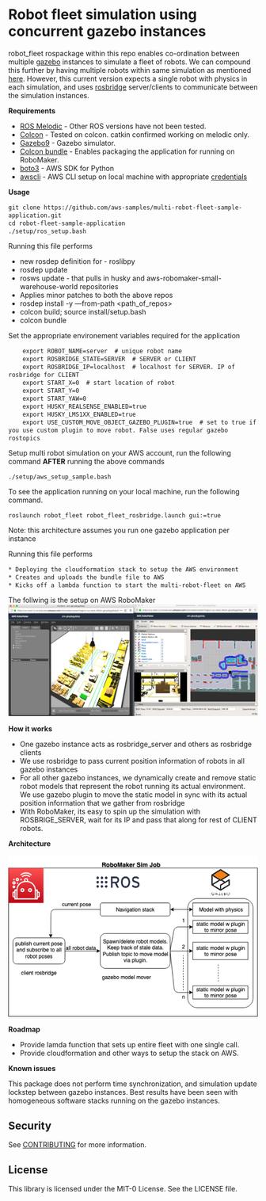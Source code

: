 # Robot fleet simulation using concurrent gazebo instances

robot_fleet rospackage within this repo enables co-ordination between multiple [gazebo](http://gazebosim.org/tutorials?tut=ros_overview) instances to simulate a fleet of robots. We can compound this further by having multiple robots within same simulation as mentioned [here](https://answers.ros.org/question/41433/multiple-robots-simulation-and-navigation/). However, this current version expects a single robot with physics in each simulation, and uses [rosbridge](http://wiki.ros.org/rosbridge_suite) server/clients to communicate between the simulation instances.

**Requirements**
* [ROS Melodic](http://wiki.ros.org/melodic) - Other ROS versions have not been tested.
* [Colcon](https://colcon.readthedocs.io) - Tested on colcon. catkin confirmed working on melodic only.
* [Gazebo9](http://gazebosim.org/blog/gazebo9) - Gazebo simulator.
* [Colcon bundle](https://github.com/colcon/colcon-bundle) - Enables packaging the application for running on RoboMaker.
* [boto3](https://docs.aws.amazon.com/cli/latest/userguide/cli-chap-install.html) - AWS SDK for Python
* [awscli](https://docs.aws.amazon.com/cli/latest/userguide/cli-chap-install.html) - AWS CLI setup on local machine with appropriate [credentials](https://docs.aws.amazon.com/cli/latest/userguide/cli-chap-configure.html)

**Usage**

```
git clone https://github.com/aws-samples/multi-robot-fleet-sample-application.git
cd robot-fleet-sample-application
./setup/ros_setup.bash
```

Running this file performs
   * new rosdep definition for - roslibpy
   * rosdep update
   * rosws update - that pulls in husky and aws-robomaker-small-warehouse-world repositories
   * Applies minor patches to both the above repos
   * rosdep install -y —from-path <path_of_repos>
   * colcon build; source install/setup.bash
   * colcon bundle

Set the appropriate environement variables required for the application
```
    export ROBOT_NAME=server  # unique robot name
    export ROSBRIDGE_STATE=SERVER  # SERVER or CLIENT
    export ROSBRIDGE_IP=localhost  # localhost for SERVER. IP of rosbridge for CLIENT
    export START_X=0  # start location of robot
    export START_Y=0
    export START_YAW=0
    export HUSKY_REALSENSE_ENABLED=true
    export HUSKY_LMS1XX_ENABLED=true
    export USE_CUSTOM_MOVE_OBJECT_GAZEBO_PLUGIN=true  # set to true if you use custom plugin to move robot. False uses regular gazebo rostopics
```

Setup multi robot simulation on your AWS account, run the following command **AFTER** running the above commands
```
./setup/aws_setup_sample.bash
```

To see the application running on your local machine, run the following command.
```
roslaunch robot_fleet robot_fleet_rosbridge.launch gui:=true
```

Note: this architecture assumes you run one gazebo application per instance

Running this file performs

    * Deploying the cloudformation stack to setup the AWS environment
    * Creates and uploads the bundle file to AWS
    * Kicks off a lambda function to start the multi-robot-fleet on AWS
 
The follwing is the setup on AWS RoboMaker
![fleet_in_robomaker](readmeimages/fleet_robomaker.png)


**How it works**

* One gazebo instance acts as rosbridge_server and others as rosbridge clients
* We use rosbridge to pass current position information of robots in all gazebo instances
* For all other gazebo instances, we dynamically create and remove static robot models that represent the robot running its actual environment. We use gazebo plugin to move the static model in sync with its actual position information that we gather from rosbridge
* With RoboMaker, its easy to spin up the simulation with ROSBRIGE_SERVER, wait for its IP and pass that along for rest of CLIENT robots.


**Architecture**

![multibot_image](readmeimages/multibot.png)

**Roadmap**

* Provide lamda function that sets up entire fleet with one single call.
* Provide cloudformation and other ways to setup the stack on AWS.

**Known issues**

This package does not perform time synchronization, and simulation update lockstep between gazebo instances. Best results have been seen with homogeneous software stacks running on the gazebo instances.

## Security

See [CONTRIBUTING](CONTRIBUTING.md#security-issue-notifications) for more information.

## License

This library is licensed under the MIT-0 License. See the LICENSE file.

